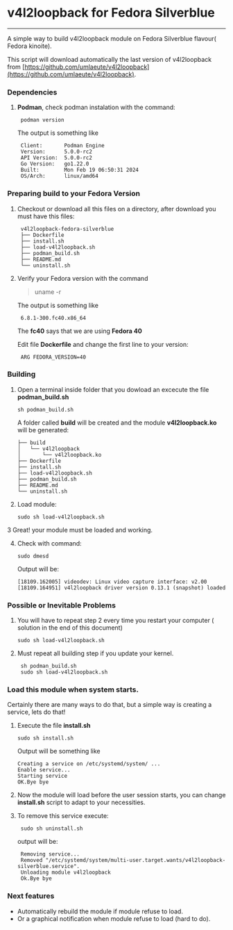 # v4l2loopback for Fedora Silverblue
***

A simple way to build v4l2loopback module on Fedora Silverblue flavour( Fedora kinoite).

This script will download automatically the last version of v4l2loopback from
[https://github.com/umlaeute/v4l2loopback](https://github.com/umlaeute/v4l2loopback).  

### Dependencies
1. **Podman**, check podman instalation with the command:
 
        podman version
    
    The output is something like
    
        Client:       Podman Engine
        Version:      5.0.0-rc2
        API Version:  5.0.0-rc2
        Go Version:   go1.22.0
        Built:        Mon Feb 19 06:50:31 2024
        OS/Arch:      linux/amd64

### Preparing build to your Fedora Version
1. Checkout or download all this files on a directory, after download you must have this files:

        v4l2loopback-fedora-silverblue
        ├── Dockerfile
        ├── install.sh
        ├── load-v4l2loopback.sh
        ├── podman_build.sh
        ├── README.md
        └── uninstall.sh


2. Verify your Fedora version with the command
    
    > uname -r
    
    The output is something like
    
        6.8.1-300.fc40.x86_64

    The **fc40** says that we are using **Fedora 40**

   Edit file **Dockerfile**  and change the first line to your version:

        ARG FEDORA_VERSION=40


### Building

1.  Open a terminal inside folder that you dowload an excecute the file **podman_build.sh**

        sh podman_build.sh

    A folder called **build** will be created and the module **v4l2loopback.ko** will be generated:

        ├── build
        │   └── v4l2loopback
        │       └── v4l2loopback.ko
        ├── Dockerfile
        ├── install.sh
        ├── load-v4l2loopback.sh
        ├── podman_build.sh
        ├── README.md
        └── uninstall.sh

2.  Load module:

        sudo sh load-v4l2loopback.sh

3   Great! your module must be loaded and working.

4.  Check with command:

        sudo dmesd

    Output will be:
        
        [18109.162005] videodev: Linux video capture interface: v2.00
        [18109.164951] v4l2loopback driver version 0.13.1 (snapshot) loaded


### Possible or Inevitable Problems

1.  You will have to repeat step 2 every time you restart your computer ( solution in the end of this document)
       
        sudo sh load-v4l2loopback.sh
    

2. Must repeat all building step if you update your kernel.

        sh podman_build.sh
        sudo sh load-v4l2loopback.sh

### Load this module when system starts.

Certainly there are many ways to do that, but a simple way is creating a service, lets do that!

1.  Execute the file **install.sh**

        sudo sh install.sh

    Output will be something like
    
        Creating a service on /etc/systemd/system/ ...
        Enable service...
        Starting service
        OK.Bye bye

2. Now the module will load before the user session starts, you can change **install.sh** script to adapt to your necessities.


3. To remove this service execute:

        sudo sh uninstall.sh

    output will be:

        Removing service...
        Removed "/etc/systemd/system/multi-user.target.wants/v4l2loopback-silverblue.service".
        Unloading module v4l2loopback
        Ok.Bye bye


### Next features
- Automatically rebuild the module if module refuse to load.
- Or a graphical notification when module refuse to load (hard to do).